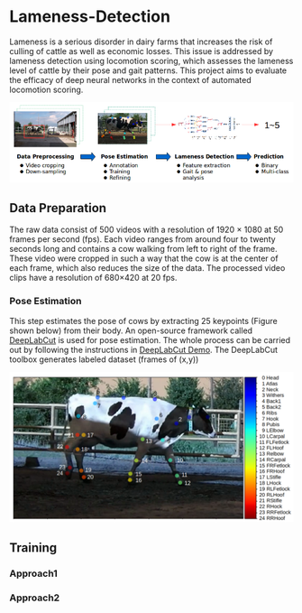 # Lameness-Detection
Lameness is a serious disorder in dairy farms that increases the risk of culling of cattle as well as economic losses. This issue is addressed by lameness detection using locomotion scoring, which assesses the lameness level of cattle by their pose and gait patterns. This project aims to evaluate the efficacy of deep neural networks in the context of automated locomotion scoring.

<div align="center">
    <img src="img/workflow.png">
</div>

## Data Preparation
The raw data consist of 500 videos with a resolution of 1920 × 1080 at 50 frames per second (fps). Each video ranges from around four to twenty seconds long and contains a cow walking from left to right of the frame. These video were cropped in such a way that the cow is at the center of each frame, which also reduces the size of the data. The processed video clips have a resolution of 680×420 at 20 fps.

### Pose Estimation
This step estimates the pose of cows by extracting 25 keypoints (Figure shown below) from their body. An open-source framework called [DeepLabCut](https://github.com/AlexEMG/DeepLabCut) is used for pose estimation. The whole process can be carried out by following the instructions in [DeepLabCut Demo](https://github.com/AlexEMG/DeepLabCut/blob/master/examples/Demo_yourowndata.ipynb). The DeepLabCut toolbox generates labeled dataset (frames of (x,y))

<div align="center">
    <img src="img/keypoints.png">
</div>

## Training

### Approach1

### Approach2
